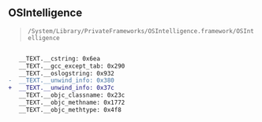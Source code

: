 ## OSIntelligence

> `/System/Library/PrivateFrameworks/OSIntelligence.framework/OSIntelligence`

```diff

   __TEXT.__cstring: 0x6ea
   __TEXT.__gcc_except_tab: 0x290
   __TEXT.__oslogstring: 0x932
-  __TEXT.__unwind_info: 0x380
+  __TEXT.__unwind_info: 0x37c
   __TEXT.__objc_classname: 0x23c
   __TEXT.__objc_methname: 0x1772
   __TEXT.__objc_methtype: 0x4f8

```
